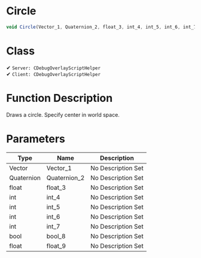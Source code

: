 # Circle
```js	
void Circle(Vector_1, Quaternion_2, float_3, int_4, int_5, int_6, int_7, bool_8, float_9)
```
# Class
✔ `Server: CDebugOverlayScriptHelper`  
✔ `Client: CDebugOverlayScriptHelper`  

# Function Description
Draws a circle. Specify center in world space.
# Parameters
Type|Name|Description
--|--|--
Vector|Vector_1|No Description Set
Quaternion|Quaternion_2|No Description Set
float|float_3|No Description Set
int|int_4|No Description Set
int|int_5|No Description Set
int|int_6|No Description Set
int|int_7|No Description Set
bool|bool_8|No Description Set
float|float_9|No Description Set
